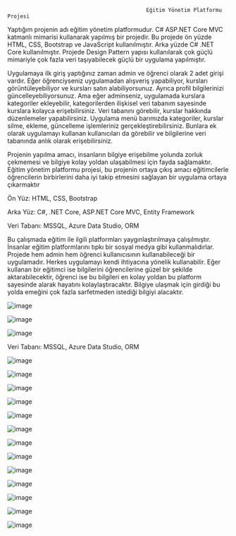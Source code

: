                                                 Eğitim Yönetim Platformu Projesi

Yaptığım projenin adı eğitim yönetim platformudur. C# ASP.NET Core MVC katmanlı mimarisi kullanarak yapılmış bir projedir. Bu projede ön yüzde HTML, CSS, Bootstrap ve JavaScript kullanılmıştır. Arka yüzde C# .NET Core kullanılmıştır. Projede Design Pattern yapısı kullanılarak çok güçlü mimariyle çok fazla veri taşıyabilecek güçlü bir uygulama yapılmıştır.

Uygulamaya ilk giriş yaptığınız zaman admin ve öğrenci olarak 2 adet girişi vardır. Eğer öğrenciyseniz uygulamadan alışveriş yapabiliyor, kursları görüntüleyebiliyor ve kursları satın alabiliyorsunuz. Ayrıca profil bilgilerinizi güncelleyebiliyorsunuz. Ama eğer adminseniz, uygulamada kurslara kategoriler ekleyebilir, kategorilerden ilişkisel veri tabanım sayesinde kurslara kolayca erişebilirsiniz. Veri tabanını görebilir, kurslar hakkında düzenlemeler yapabilirsiniz. Uygulama menü barımızda kategoriler, kurslar silme, ekleme, güncelleme işlemleriniz gerçekleştirebilirsiniz. Bunlara ek olarak uygulamayı kullanan kullanıcıları da görebilir ve bilgilerine veri tabanında anlık olarak erişebilirsiniz.

Projenin yapılma amacı, insanların bilgiye erişebilme yolunda zorluk çekmemesi ve bilgiye kolay yoldan ulaşabilmesi için fayda sağlamaktır. Eğitim yönetim platformu projesi, bu projenin ortaya çıkış amacı eğitimcilerle öğrencilerin birbirlerini daha iyi takip etmesini sağlayan bir uygulama ortaya çıkarmaktır

Ön Yüz: HTML, CSS, Bootstrap

Arka Yüz: C#, .NET Core, ASP.NET Core MVC, Entity Framework

Veri Tabanı: MSSQL, Azure Data Studio, ORM

Bu çalışmada eğitim ile ilgili platformları yaygınlaştırılmaya çalışılmıştır. İnsanlar eğitim platformlarını tıpkı bir sosyal medya gibi kullanmalıdırlar. Projede hem admin hem öğrenci kullanıcısının kullanabileceği bir uygulamadır. Herkes uygulamayı kendi ihtiyacına yönelik kullanabilir. Eğer kullanan bir eğitimci ise bilgilerini öğrencilerine güzel bir şekilde aktarabilecektir, öğrenci ise bu bilgileri en kolay yoldan bu platform sayesinde alarak hayatını kolaylaştıracaktır. Bilgiye ulaşmak için girdiği bu yolda emeğini çok fazla sarfetmeden istediği bilgiyi alacaktır.


![image](https://github.com/user-attachments/assets/ebd3df65-35f0-4b17-a07e-41c28ad829a4)


![image](https://github.com/user-attachments/assets/2eb599b8-5660-456e-92bc-78e2f338c839)


![image](https://github.com/user-attachments/assets/b83abf6a-3f80-451d-89e0-c60b1643eb19)


Veri Tabanı: MSSQL, Azure Data Studio, ORM


![image](https://github.com/user-attachments/assets/91390766-9796-4531-9a4c-f0bc81601006)


![image](https://github.com/user-attachments/assets/bedc0087-b681-48f9-9b6a-c92e67d69a9e)

![image](https://github.com/user-attachments/assets/08bff04c-dd48-4e58-9bb9-ace13ce47376)

![image](https://github.com/user-attachments/assets/07b2e880-f0cb-4d66-8e39-60e16a2a08cd)

![image](https://github.com/user-attachments/assets/4b747b07-207f-4304-9e82-15a7426e7be0)

![image](https://github.com/user-attachments/assets/cce9b3b0-547d-45f4-9c59-886903a32e61)

![image](https://github.com/user-attachments/assets/903e5c3f-6dd9-4f2a-8a75-1d1fa857f3be)


![image](https://github.com/user-attachments/assets/73009e89-e743-48c3-90ae-d07fd164da7b)


![image](https://github.com/user-attachments/assets/3035e3da-33a4-4f25-9b60-8f90c67093ab)


![image](https://github.com/user-attachments/assets/a8174c7d-4d6d-44de-92ec-6f8b69d19a88)


![image](https://github.com/user-attachments/assets/b45192d3-180e-4574-a29a-f55b2a2b60cd)


![image](https://github.com/user-attachments/assets/9be11842-f722-48eb-ae26-c34f9ece24a1)


![image](https://github.com/user-attachments/assets/1b73fabf-26ae-480c-9c64-8d8ea614ee56)










